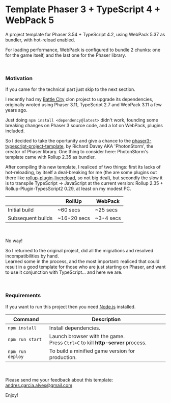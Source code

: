 # Template Phaser 3 + TypeScript 4 + WebPack 5

A project template for Phaser 3.54 + TypeScript 4.2, using WebPack 5.37 as bundler, with hot-reload enabled.  

For loading performance, WebPack is configured to bundle 2 chunks: one for the game itself, and the last one for the Phaser library.

&nbsp;

### Motivation

If you came for the technical part just skip to the next section.  

I recently had my [Battle City](https://github.com/andres-garcia-alves/mini-battle-city) clon project to upgrade its dependencies, originally wroted using Phaser 3.11, TypeScript 2.7 and WebPack 3.11 a few years ago.  

Just doing `npm install <dependency@latest>` didn't work, founding some breaking changes on Phaser 3 source code, and a lot on WebPack, plugins included.  

So I decided to take the oportunity and give a chance to the [phaser3-typescript-project-template](https://github.com/photonstorm/phaser3-typescript-project-template), by Richard Davey AKA 'PhotonStorm', the creator of Phaser library. One thing to consider here: PhotonStorm's template came with Rollup 2.35 as bundler.  

After compiling this new template, I realiced of two things: first its lacks of hot-reloading, by itself a deal-breaking for me (the are some plugins out there like [rollup-plugin-livereload](https://www.npmjs.com/package/rollup-plugin-livereload), so not big deal), but secondly the slow it is to transpile TypeScript -> JavaScript at the current version: Rollup 2.35 + Rollup-Plugin-TypesScript2 0.29, at least on my modest PC.

|                    | RollUp             | WebPack            |
|--------------------|--------------------|--------------------|
| Initial build      | ~60 secs           | ~25 secs           |
| Subsequent builds  | ~16-20 secs        | ~3-4 secs          |

&nbsp;

No way!  

So I returned to the original project, did all the migrations and resolved incompatibilities by hand.  
Learned some in the process, and the most important: realiced that could result in a good template for those who are just starting on Phaser, and want to use it conjunction with TypeScript... and here we are.

&nbsp;

### Requirements

If you want to run this project then you need [Node.js](https://nodejs.org) installed.

| Command          | Description           |
|------------------|-----------------------|
| `npm install`    | Install dependencies. |
| `npm run start`  | Launch browser with the game. <br> Press `Ctrl+C` to kill **http-server** process. |
| `npm run deploy` | To build a minified game version for production. |

&nbsp;

Please send me your feedback about this template: andres.garcia.alves@gmail.com

Enjoy!
